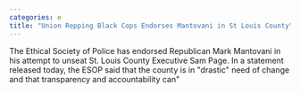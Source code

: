 ```yaml
---
categories: e
title: "Union Repping Black Cops Endorses Mantovani in St Louis County"
---
```


      
      

      
       
 The Ethical Society of Police has endorsed Republican Mark Mantovani in his attempt to unseat St. Louis County Executive Sam Page. In a statement released today, the ESOP said that the county is in "drastic" need of change and that transparency and accountability can"